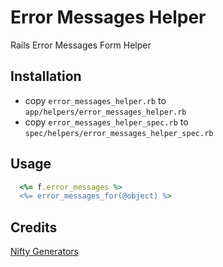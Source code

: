# Error Messages Helper

Rails Error Messages Form Helper

## Installation

* copy ```error_messages_helper.rb``` to ```app/helpers/error_messages_helper.rb```
* copy ```error_messages_helper_spec.rb``` to ```spec/helpers/error_messages_helper_spec.rb```

## Usage

```ruby
  <%= f.error_messages %>
  <%= error_messages_for(@object) %>
```

## Credits

[Nifty Generators](https://github.com/ryanb/nifty-generators)
